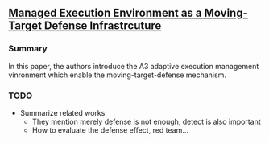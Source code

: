 ## [Managed Execution Environment as a Moving-Target Defense Infrastrcuture](http://ieeexplore.ieee.org/xpl/articleDetails.jsp?arnumber=6671568)


### Summary
In this paper, the authors introduce the A3 adaptive execution management vinronment which enable the moving-target-defense mechanism.


### TODO
- Summarize related works
  - They mention merely defense is not enough, detect is also important
  - How to evaluate the defense effect, red team...
  
